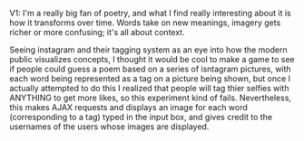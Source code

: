 V1: I'm a really big fan of poetry, and what I find really interesting about it is how it transforms over time. Words take on new meanings, imagery gets richer or more confusing; it's all about context.

Seeing instagram and their tagging system as an eye into how the modern public visualizes concepts, I thought it would be cool to make a game to see if people could guess a poem based on a series of isntagram pictures, with each word being represented as a tag on a picture being shown, but once I actually attempted to do this I realized that people will tag thier selfies with ANYTHING to get more likes, so this experiment kind of fails. Nevertheless, this makes AJAX requests and displays an image for each word (corresponding to a tag) typed in the input box, and gives credit to the usernames of the users whose images are displayed.


